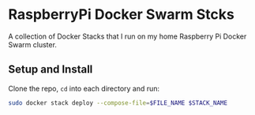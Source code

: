 # RaspberryPi Docker Swarm Stcks
A collection of Docker Stacks that I run on my home Raspberry Pi Docker Swarm cluster.  

## Setup and Install
Clone the repo, `cd` into each directory and run:
```bash
sudo docker stack deploy --compose-file=$FILE_NAME $STACK_NAME
```
